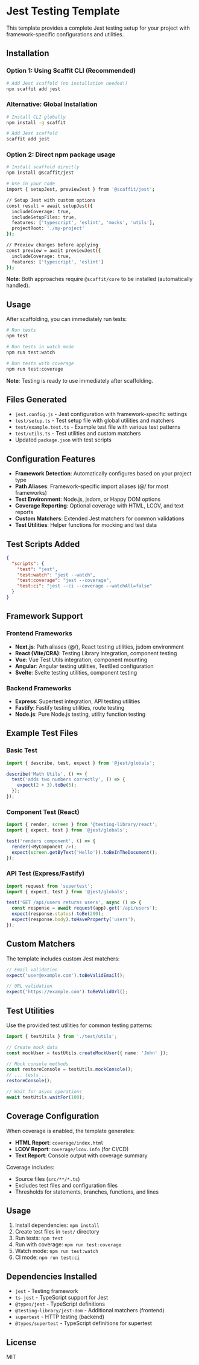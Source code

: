 # Jest Testing Template

This template provides a complete Jest testing setup for your project with framework-specific configurations and utilities.

## Installation

### Option 1: Using Scaffit CLI (Recommended)
```bash
# Add Jest scaffold (no installation needed!)
npx scaffit add jest
```

### Alternative: Global Installation
```bash
# Install CLI globally
npm install -g scaffit

# Add Jest scaffold
scaffit add jest
```

### Option 2: Direct npm package usage
```bash
# Install scaffold directly
npm install @scaffit/jest

# Use in your code
import { setupJest, previewJest } from '@scaffit/jest';

// Setup Jest with custom options
const result = await setupJest({
  includeCoverage: true,
  includeSetupFiles: true,
  features: ['typescript', 'eslint', 'mocks', 'utils'],
  projectRoot: './my-project'
});

// Preview changes before applying
const preview = await previewJest({
  includeCoverage: true,
  features: ['typescript', 'eslint']
});
```

**Note**: Both approaches require `@scaffit/core` to be installed (automatically handled).

## Usage

After scaffolding, you can immediately run tests:

```bash
# Run tests
npm test

# Run tests in watch mode
npm run test:watch

# Run tests with coverage
npm run test:coverage
```

**Note**: Testing is ready to use immediately after scaffolding.

## Files Generated

- `jest.config.js` - Jest configuration with framework-specific settings
- `test/setup.ts` - Test setup file with global utilities and matchers
- `test/example.test.ts` - Example test file with various test patterns
- `test/utils.ts` - Test utilities and custom matchers
- Updated `package.json` with test scripts

## Configuration Features

- **Framework Detection**: Automatically configures based on your project type
- **Path Aliases**: Framework-specific import aliases (@/ for most frameworks)
- **Test Environment**: Node.js, jsdom, or Happy DOM options
- **Coverage Reporting**: Optional coverage with HTML, LCOV, and text reports
- **Custom Matchers**: Extended Jest matchers for common validations
- **Test Utilities**: Helper functions for mocking and test data

## Test Scripts Added

```json
{
  "scripts": {
    "test": "jest",
    "test:watch": "jest --watch",
    "test:coverage": "jest --coverage",
    "test:ci": "jest --ci --coverage --watchAll=false"
  }
}
```

## Framework Support

### Frontend Frameworks
- **Next.js**: Path aliases (@/), React testing utilities, jsdom environment
- **React (Vite/CRA)**: Testing Library integration, component testing
- **Vue**: Vue Test Utils integration, component mounting
- **Angular**: Angular testing utilities, TestBed configuration
- **Svelte**: Svelte testing utilities, component testing

### Backend Frameworks
- **Express**: Supertest integration, API testing utilities
- **Fastify**: Fastify testing utilities, route testing
- **Node.js**: Pure Node.js testing, utility function testing

## Example Test Files

### Basic Test
```typescript
import { describe, test, expect } from '@jest/globals';

describe('Math Utils', () => {
  test('adds two numbers correctly', () => {
    expect(2 + 3).toBe(5);
  });
});
```

### Component Test (React)
```typescript
import { render, screen } from '@testing-library/react';
import { expect, test } from '@jest/globals';

test('renders component', () => {
  render(<MyComponent />);
  expect(screen.getByText('Hello')).toBeInTheDocument();
});
```

### API Test (Express/Fastify)
```typescript
import request from 'supertest';
import { expect, test } from '@jest/globals';

test('GET /api/users returns users', async () => {
  const response = await request(app).get('/api/users');
  expect(response.status).toBe(200);
  expect(response.body).toHaveProperty('users');
});
```

## Custom Matchers

The template includes custom Jest matchers:

```typescript
// Email validation
expect('user@example.com').toBeValidEmail();

// URL validation
expect('https://example.com').toBeValidUrl();
```

## Test Utilities

Use the provided test utilities for common testing patterns:

```typescript
import { testUtils } from './test/utils';

// Create mock data
const mockUser = testUtils.createMockUser({ name: 'John' });

// Mock console methods
const restoreConsole = testUtils.mockConsole();
// ... tests ...
restoreConsole();

// Wait for async operations
await testUtils.waitFor(100);
```

## Coverage Configuration

When coverage is enabled, the template generates:

- **HTML Report**: `coverage/index.html`
- **LCOV Report**: `coverage/lcov.info` (for CI/CD)
- **Text Report**: Console output with coverage summary

Coverage includes:
- Source files (`src/**/*.ts`)
- Excludes test files and configuration files
- Thresholds for statements, branches, functions, and lines

## Usage

1. Install dependencies: `npm install`
2. Create test files in `test/` directory
3. Run tests: `npm test`
4. Run with coverage: `npm run test:coverage`
5. Watch mode: `npm run test:watch`
6. CI mode: `npm run test:ci`

## Dependencies Installed

- `jest` - Testing framework
- `ts-jest` - TypeScript support for Jest
- `@types/jest` - TypeScript definitions
- `@testing-library/jest-dom` - Additional matchers (frontend)
- `supertest` - HTTP testing (backend)
- `@types/supertest` - TypeScript definitions for supertest

## License

MIT
